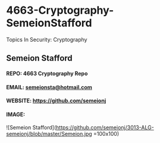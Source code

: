 # 4663-Cryptography-SemeionStafford
Topics In Security: Cryptography

## Semeion Stafford
#### REPO: 4663 Cryptography Repo
#### EMAIL: semeionsta@hotmail.com
#### WEBSITE: https://github.com/semeionj

#### IMAGE:
![Semeion Stafford](https://github.com/semeionj/3013-ALG-semeionj/blob/master/Semeion.jpg =100x100)

